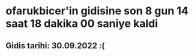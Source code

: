# ofarukbicer'in gidisine son 8 gun 14 saat 18 dakika 00 saniye kaldi

## Gidis tarihi: 30.09.2022 :(